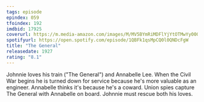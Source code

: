 ```yaml
---
tags: episode
epindex: 059
tfoindex: 192
imdbid: 17925
coverurl: https://m.media-amazon.com/images/M/MV5BYmRiMDFlYjYtOTMwYy00OGY2LWE0Y2QtYzQxOGNhZmUwNTIxXkEyXkFqcGdeQXVyNzkwMjQ5NzM@._V1_SY300_CR0,0,202,300_.jpg
spotifyurl: https://open.spotify.com/episode/1QBFk1qsMpCQ0l0QNDcFgW
title: "The General"
releasedate: 1927
rating: "8.1"
---
```


Johnnie loves his train ("The General") and Annabelle Lee. When the Civil War begins he is turned down for service because he's more valuable as an engineer. Annabelle thinks it's because he's a coward. Union spies capture The General with Annabelle on board. Johnnie must rescue both his loves.